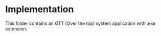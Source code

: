 # Implementation

This folder contains an OTT (Over the top) system application with .exe extension. 
